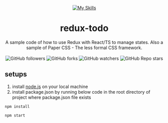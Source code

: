 <div align="center">
   
   [![My Skills](https://skillicons.dev/icons?i=react,css,redux)](https://skillicons.dev)
   # redux-todo
   A sample code of how to use Redux with React/TS to manage states.
   Also a sample of Paper CSS - The less formal CSS framework.
   <br/>
   <br/>
   ![GitHub followers](https://img.shields.io/github/followers/errixed)
   ![GitHub forks](https://img.shields.io/github/forks/errixed/redux-todo)
   ![GitHub watchers](https://img.shields.io/github/watchers/errixed/redux-todo)
   ![GitHub Repo stars](https://img.shields.io/github/stars/errixed/redux-todo)
   
</div>

## setups
1. install <a href="https://nodejs.org/en">node.js</a> on your local machine
2. install package.json by running below code in the root directory of project where package.json file exists
```
npm install
```
```
npm start
```
